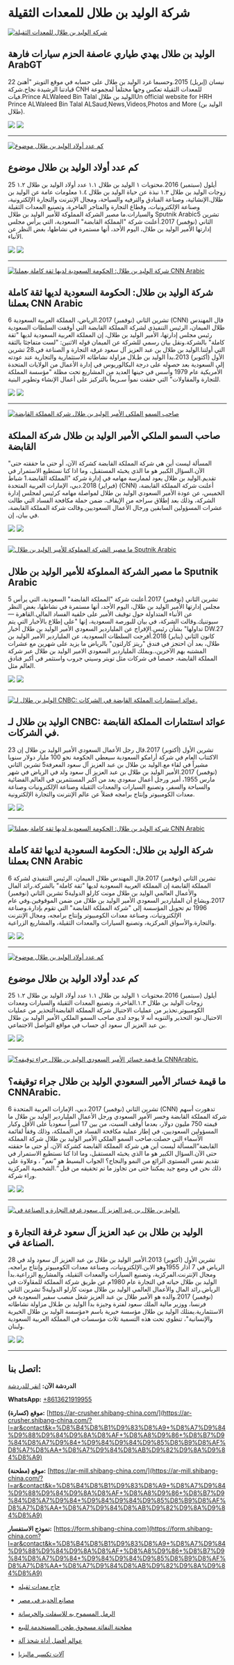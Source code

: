 # شركة الوليد بن طلال للمعدات الثقيلة

<a href="https://swt.shibang-china.com/?l=ar&img&k=%D8%B4%D8%B1%D9%83%D8%A9+%D8%A7%D9%84%D9%88%D9%84%D9%8A%D8%AF+%D8%A8%D9%86+%D8%B7%D9%84%D8%A7%D9%84+%D9%84%D9%84%D9%85%D8%B9%D8%AF%D8%A7%D8%AA+%D8%A7%D9%84%D8%AB%D9%82%D9%8A%D9%84%D8%A9" target="_blank">![شركة الوليد بن طلال للمعدات الثقيلة](http://static.shibang-china.com/all-800x300/1485.jpg)</a>

## الوليد بن طلال يهدي طياري عاصفة الحزم سيارات فارهة ArabGT
22 نيسان (إبريل) 2015.وحسبما غرد الوليد بن طلال على حسابه في موقع التويتر "أهنئ قيادتنا الرشيدة نجاح.شركة CNH للمعدات الثقيلة تعكس وجهاً مختلفاً لمجموعة فيات.Prince ALWaleed Bin Talal الوليد بن طلالUn official website for HRH Prince ALWaleed Bin Talal ALSaud,News,Videos,Photos and More (الوليد بن طلال).


<a href="https://whatsapp.shibangsoft.com/WhatsApp.php" target="_blank" title="WhatsApp">![](http://static.shibang-china.com/icon/whatsapp.png)</a> <a href="https://swt.shibang-china.com/?l=ar&icon&k=%D8%B4%D8%B1%D9%83%D8%A9+%D8%A7%D9%84%D9%88%D9%84%D9%8A%D8%AF+%D8%A8%D9%86+%D8%B7%D9%84%D8%A7%D9%84+%D9%84%D9%84%D9%85%D8%B9%D8%AF%D8%A7%D8%AA+%D8%A7%D9%84%D8%AB%D9%82%D9%8A%D9%84%D8%A9" target="_blank">![](http://static.shibang-china.com/icon/chat-ar.png)</a>

---

<a href="https://swt.shibang-china.com/?l=ar&img&k=%D8%B4%D8%B1%D9%83%D8%A9+%D8%A7%D9%84%D9%88%D9%84%D9%8A%D8%AF+%D8%A8%D9%86+%D8%B7%D9%84%D8%A7%D9%84+%D9%84%D9%84%D9%85%D8%B9%D8%AF%D8%A7%D8%AA+%D8%A7%D9%84%D8%AB%D9%82%D9%8A%D9%84%D8%A9" target="_blank">![كم عدد أولاد الوليد بن طلال موضوع](http://static.shibang-china.com/all-800x300/220.jpg)</a>

## كم عدد أولاد الوليد بن طلال موضوع
25 أيلول (سبتمبر) 2016.محتويات ١ الوليد بن طلال ١.١ عدد أولاد الوليد بن طلال ١.٢ زوجات الوليد بن طلال ١.٣ نبذة عن حياة الوليد بن طلال ١.٤ معلومات عامة عن الوليد بن طلال.الإنشائية، وصناعة الفنادق والترفيه والسياحة، ومجال الإنترنت والتجارة الإلكترونية، وصناعة الإلكترونيات، وقطاع التجارة والمتاجر الفاخرة، وتصنيع المعدات الثقيلة والسيارات.ما مصير الشركة المملوكة للأمير الوليد بن طلال Sputnik Arabic5 تشرين الثاني (نوفمبر) 2017.أعلنت شركة &quot;المملكة القابضة&quot; السعودية، التي يرأس مجلس إدارتها الأمير الوليد بن طلال، اليوم الأحد، أنها مستمرة في نشاطها، بغض النظر عن الأنباء.


<a href="https://whatsapp.shibangsoft.com/WhatsApp.php" target="_blank" title="WhatsApp">![](http://static.shibang-china.com/icon/whatsapp.png)</a> <a href="https://swt.shibang-china.com/?l=ar&icon&k=%D8%B4%D8%B1%D9%83%D8%A9+%D8%A7%D9%84%D9%88%D9%84%D9%8A%D8%AF+%D8%A8%D9%86+%D8%B7%D9%84%D8%A7%D9%84+%D9%84%D9%84%D9%85%D8%B9%D8%AF%D8%A7%D8%AA+%D8%A7%D9%84%D8%AB%D9%82%D9%8A%D9%84%D8%A9" target="_blank">![](http://static.shibang-china.com/icon/chat-ar.png)</a>

---

<a href="https://swt.shibang-china.com/?l=ar&img&k=%D8%B4%D8%B1%D9%83%D8%A9+%D8%A7%D9%84%D9%88%D9%84%D9%8A%D8%AF+%D8%A8%D9%86+%D8%B7%D9%84%D8%A7%D9%84+%D9%84%D9%84%D9%85%D8%B9%D8%AF%D8%A7%D8%AA+%D8%A7%D9%84%D8%AB%D9%82%D9%8A%D9%84%D8%A9" target="_blank">![شركة الوليد بن طلال: الحكومة السعودية لديها ثقة كاملة بعملنا CNN Arabic](http://static.shibang-china.com/all-800x300/497.jpg)</a>

## شركة الوليد بن طلال: الحكومة السعودية لديها ثقة كاملة بعملنا CNN Arabic
6 تشرين الثاني (نوفمبر) 2017.الرياض، المملكة العربية السعودية (CNN) قال المهندس طلال الميمان، الرئيس التنفيذي لشركة المملكة القابضة التي أوقفت السلطات السعودية رئيس مجلس إدارتها، الأمير الوليد بن طلال، إن المملكة العربية السعودية لديها &quot;ثقة كاملة&quot; بالشركة.ونقل بيان رسمي للشركة عن الميمان قوله الاثنين: &quot;لست متفاجئا بالثقة التي أولتنا.الوليد بن طلال بن عبد العزيز آل سعود غرفة التجارة و الصناعة في.28 تشرين الأول (أكتوبر) 2013.بدأ الوليد بن طـلال مزاولة نشاطاته الاستثمارية والتجارية عند عودته إلى السعودية بعد حصوله على درجة البكالوريوس في إدارة الأعمال من الولايات المتحدة الأمريكية عام 1979 وأسس في حينها العديد من المشاريع تحت مظلة &quot;مؤسسة المملكة للتجارة والمقاولات&quot; التي حققت نمواً سـريعاً بالتركيز على أعمال الإنشاء وتطوير البنية.


<a href="https://whatsapp.shibangsoft.com/WhatsApp.php" target="_blank" title="WhatsApp">![](http://static.shibang-china.com/icon/whatsapp.png)</a> <a href="https://swt.shibang-china.com/?l=ar&icon&k=%D8%B4%D8%B1%D9%83%D8%A9+%D8%A7%D9%84%D9%88%D9%84%D9%8A%D8%AF+%D8%A8%D9%86+%D8%B7%D9%84%D8%A7%D9%84+%D9%84%D9%84%D9%85%D8%B9%D8%AF%D8%A7%D8%AA+%D8%A7%D9%84%D8%AB%D9%82%D9%8A%D9%84%D8%A9" target="_blank">![](http://static.shibang-china.com/icon/chat-ar.png)</a>

---

<a href="https://swt.shibang-china.com/?l=ar&img&k=%D8%B4%D8%B1%D9%83%D8%A9+%D8%A7%D9%84%D9%88%D9%84%D9%8A%D8%AF+%D8%A8%D9%86+%D8%B7%D9%84%D8%A7%D9%84+%D9%84%D9%84%D9%85%D8%B9%D8%AF%D8%A7%D8%AA+%D8%A7%D9%84%D8%AB%D9%82%D9%8A%D9%84%D8%A9" target="_blank">![صاحب السمو الملكي الأمير الوليد بن طلال شركة المملكة القابضة](http://static.shibang-china.com/all-800x300/1391.jpg)</a>

## صاحب السمو الملكي الأمير الوليد بن طلال شركة المملكة القابضة
"المسألة ليست أين هي شركة المملكة القابضة كشركة الآن، أو حتى ما حققته حتى الآن.السؤال الكبير هو ما الذي يخبئه المستقبل، وما اذا كنا نستطيع الاستمرار في تقديم.الوليد بن طلال يعود لممارسة مهامه في إدارة شركة &quot;المملكة القابضة.1 شباط (فبراير) 2018.دبي، الإمارات العربية المتحدة (CNN) أعلنت شركة المملكة القابضة، الخميس، عن عودة الأمير السعودي الوليد بن طلال لمواصلة مهامه كرئيس لمجلس إدارة الشركة، وذلك بعد إطلاق سراحه من الإيقاف، ضمن حملة مكافحة الفساد التي طالت عشرات المسؤولين السابقين ورجال الأعمال السعوديين.وقالت شركة المملكة القابضة، في بيان، إن.


<a href="https://whatsapp.shibangsoft.com/WhatsApp.php" target="_blank" title="WhatsApp">![](http://static.shibang-china.com/icon/whatsapp.png)</a> <a href="https://swt.shibang-china.com/?l=ar&icon&k=%D8%B4%D8%B1%D9%83%D8%A9+%D8%A7%D9%84%D9%88%D9%84%D9%8A%D8%AF+%D8%A8%D9%86+%D8%B7%D9%84%D8%A7%D9%84+%D9%84%D9%84%D9%85%D8%B9%D8%AF%D8%A7%D8%AA+%D8%A7%D9%84%D8%AB%D9%82%D9%8A%D9%84%D8%A9" target="_blank">![](http://static.shibang-china.com/icon/chat-ar.png)</a>

---

<a href="https://swt.shibang-china.com/?l=ar&img&k=%D8%B4%D8%B1%D9%83%D8%A9+%D8%A7%D9%84%D9%88%D9%84%D9%8A%D8%AF+%D8%A8%D9%86+%D8%B7%D9%84%D8%A7%D9%84+%D9%84%D9%84%D9%85%D8%B9%D8%AF%D8%A7%D8%AA+%D8%A7%D9%84%D8%AB%D9%82%D9%8A%D9%84%D8%A9" target="_blank">![ما مصير الشركة المملوكة للأمير الوليد بن طلال Sputnik Arabic](http://static.shibang-china.com/all-800x300/672.jpg)</a>

## ما مصير الشركة المملوكة للأمير الوليد بن طلال Sputnik Arabic
5 تشرين الثاني (نوفمبر) 2017.أعلنت شركة &quot;المملكة القابضة&quot; السعودية، التي يرأس مجلس إدارتها الأمير الوليد بن طلال، اليوم الأحد، أنها مستمرة في نشاطها، بغض النظر عن الأنباء المتداولة حول توقيف الأمير على خلفية الفساد المالي.القاهرة — سبوتنيك.وقالت الشركة، في بيان للبورصة السعودية، إنها &quot;على إطلاع بالأخبار التي يتم تداولها&quot; بشأن رئيس.الإفراج عن الملياردير السعودي الأمير الوليد بن طلال أخبار DW.27 كانون الثاني (يناير) 2018.أفرجت السلطات السعودية، عن الملياردير الأمير الوليد بن طلال، بعد أن احتجز في فندق &quot;ريتز كارلتون&quot; بالرياض ما يزيد على شهرين مع عشرات المشتبه بهم الآخرين،.ويملك الملياردير السعودي الامير الوليد بن طلال عبر شركة المملكة القابضة، حصصا في شركات مثل تويتر وسيتي جروب واستثمر في أكبر فنادق العالم مثل.


<a href="https://whatsapp.shibangsoft.com/WhatsApp.php" target="_blank" title="WhatsApp">![](http://static.shibang-china.com/icon/whatsapp.png)</a> <a href="https://swt.shibang-china.com/?l=ar&icon&k=%D8%B4%D8%B1%D9%83%D8%A9+%D8%A7%D9%84%D9%88%D9%84%D9%8A%D8%AF+%D8%A8%D9%86+%D8%B7%D9%84%D8%A7%D9%84+%D9%84%D9%84%D9%85%D8%B9%D8%AF%D8%A7%D8%AA+%D8%A7%D9%84%D8%AB%D9%82%D9%8A%D9%84%D8%A9" target="_blank">![](http://static.shibang-china.com/icon/chat-ar.png)</a>

---

<a href="https://swt.shibang-china.com/?l=ar&img&k=%D8%B4%D8%B1%D9%83%D8%A9+%D8%A7%D9%84%D9%88%D9%84%D9%8A%D8%AF+%D8%A8%D9%86+%D8%B7%D9%84%D8%A7%D9%84+%D9%84%D9%84%D9%85%D8%B9%D8%AF%D8%A7%D8%AA+%D8%A7%D9%84%D8%AB%D9%82%D9%8A%D9%84%D8%A9" target="_blank">![الوليد بن طلال لـ CNBC: عوائد استثمارات المملكة القابضة في الشركات.](http://static.shibang-china.com/all-800x300/430.jpg)</a>

## الوليد بن طلال لـ CNBC: عوائد استثمارات المملكة القابضة في الشركات.
23 تشرين الأول (أكتوبر) 2017.قال رجل الأعمال السعودي الأمير الوليد بن طلال إن الاكتتاب العام في شركة أرامكو السعودية سيعطي الحكومة نحو 100 مليار دولار سنويا مشيراً في لقاء مع.الوليد بن طلال بن عبد العزيز آل سعود المعرفة5 تشرين الثاني (نوفمبر) 2017.الأمير الوليد بن طلال بن عبد العزيز آل سعود ولد في الرياض في شهر مارس 1955، أمير ورجل أعمال سعودي يعد من أكبر المستثمرين في العالم.الفضائية والسياحة والسفر، وتصنيع السيارات والمعدات الثقيلة وصناعة الإلكترونيات وصناعة معدات الكومبيوتر وإنتاج برامجه فضلاً عن عالم الإنترنت والتجارة الإلكترونية.


<a href="https://whatsapp.shibangsoft.com/WhatsApp.php" target="_blank" title="WhatsApp">![](http://static.shibang-china.com/icon/whatsapp.png)</a> <a href="https://swt.shibang-china.com/?l=ar&icon&k=%D8%B4%D8%B1%D9%83%D8%A9+%D8%A7%D9%84%D9%88%D9%84%D9%8A%D8%AF+%D8%A8%D9%86+%D8%B7%D9%84%D8%A7%D9%84+%D9%84%D9%84%D9%85%D8%B9%D8%AF%D8%A7%D8%AA+%D8%A7%D9%84%D8%AB%D9%82%D9%8A%D9%84%D8%A9" target="_blank">![](http://static.shibang-china.com/icon/chat-ar.png)</a>

---

<a href="https://swt.shibang-china.com/?l=ar&img&k=%D8%B4%D8%B1%D9%83%D8%A9+%D8%A7%D9%84%D9%88%D9%84%D9%8A%D8%AF+%D8%A8%D9%86+%D8%B7%D9%84%D8%A7%D9%84+%D9%84%D9%84%D9%85%D8%B9%D8%AF%D8%A7%D8%AA+%D8%A7%D9%84%D8%AB%D9%82%D9%8A%D9%84%D8%A9" target="_blank">![شركة الوليد بن طلال: الحكومة السعودية لديها ثقة كاملة بعملنا CNN Arabic](http://static.shibang-china.com/all-800x300/673.jpg)</a>

## شركة الوليد بن طلال: الحكومة السعودية لديها ثقة كاملة بعملنا CNN Arabic
6 تشرين الثاني (نوفمبر) 2017.قال المهندس طلال الميمان، الرئيس التنفيذي لشركة المملكة القابضة إن المملكة العربية السعودية لديها &quot;ثقة كاملة&quot; بالشركة.رائد المال والأعمال العالمي الوليد بن طلال مونت كارلو الدولية5 تشرين الثاني (نوفمبر) 2017.ويشاع أن الملياردير السعودي الأمير الوليد بن طلال من ضمن الموقوفين.وفي عام 1996 تم تحويل المؤسسة إلى &quot;شركة المملكة القابضة&quot; التي تقوم بإدارة.وصناعة الإلكترونيات، وصناعة معدات الكومبيوتر وإنتاج برامجه، ومجال الإنترنت والتجارة.والأسواق المركزية، وتصنيع السيارات والمعدات الثقيلة، والمشاريع الزراعية.


<a href="https://whatsapp.shibangsoft.com/WhatsApp.php" target="_blank" title="WhatsApp">![](http://static.shibang-china.com/icon/whatsapp.png)</a> <a href="https://swt.shibang-china.com/?l=ar&icon&k=%D8%B4%D8%B1%D9%83%D8%A9+%D8%A7%D9%84%D9%88%D9%84%D9%8A%D8%AF+%D8%A8%D9%86+%D8%B7%D9%84%D8%A7%D9%84+%D9%84%D9%84%D9%85%D8%B9%D8%AF%D8%A7%D8%AA+%D8%A7%D9%84%D8%AB%D9%82%D9%8A%D9%84%D8%A9" target="_blank">![](http://static.shibang-china.com/icon/chat-ar.png)</a>

---

<a href="https://swt.shibang-china.com/?l=ar&img&k=%D8%B4%D8%B1%D9%83%D8%A9+%D8%A7%D9%84%D9%88%D9%84%D9%8A%D8%AF+%D8%A8%D9%86+%D8%B7%D9%84%D8%A7%D9%84+%D9%84%D9%84%D9%85%D8%B9%D8%AF%D8%A7%D8%AA+%D8%A7%D9%84%D8%AB%D9%82%D9%8A%D9%84%D8%A9" target="_blank">![كم عدد أولاد الوليد بن طلال موضوع](http://static.shibang-china.com/all-800x300/371.jpg)</a>

## كم عدد أولاد الوليد بن طلال موضوع
25 أيلول (سبتمبر) 2016.محتويات ١ الوليد بن طلال ١.١ عدد أولاد الوليد بن طلال ١.٢ زوجات الوليد بن طلال ١.٣.الفاخرة، وتصنيع المعدات الثقيلة والسيارات ومعدات الكومبيوتر.تحذير من عمليات الاحتيال شركة المملكة القابضةالتحذير من عمليات الاحتيال.نود التحذير والتنويه أنه لا يوجد لدى صاحب السمو الملكي الأمير الوليد بن طلال بن عبد العزيز آل سعود أي حساب في مواقع التواصل الاجتماعي.


<a href="https://whatsapp.shibangsoft.com/WhatsApp.php" target="_blank" title="WhatsApp">![](http://static.shibang-china.com/icon/whatsapp.png)</a> <a href="https://swt.shibang-china.com/?l=ar&icon&k=%D8%B4%D8%B1%D9%83%D8%A9+%D8%A7%D9%84%D9%88%D9%84%D9%8A%D8%AF+%D8%A8%D9%86+%D8%B7%D9%84%D8%A7%D9%84+%D9%84%D9%84%D9%85%D8%B9%D8%AF%D8%A7%D8%AA+%D8%A7%D9%84%D8%AB%D9%82%D9%8A%D9%84%D8%A9" target="_blank">![](http://static.shibang-china.com/icon/chat-ar.png)</a>

---

<a href="https://swt.shibang-china.com/?l=ar&img&k=%D8%B4%D8%B1%D9%83%D8%A9+%D8%A7%D9%84%D9%88%D9%84%D9%8A%D8%AF+%D8%A8%D9%86+%D8%B7%D9%84%D8%A7%D9%84+%D9%84%D9%84%D9%85%D8%B9%D8%AF%D8%A7%D8%AA+%D8%A7%D9%84%D8%AB%D9%82%D9%8A%D9%84%D8%A9" target="_blank">![ما قيمة خسائر الأمير السعودي الوليد بن طلال جراء توقيفه؟ CNNArabic.](http://static.shibang-china.com/all-800x300/1396.jpg)</a>

## ما قيمة خسائر الأمير السعودي الوليد بن طلال جراء توقيفه؟ CNNArabic.
6 تشرين الثاني (نوفمبر) 2017.دبي، الإمارات العربية المتحدة (CNN) تدهورت أسهم شركة المملكة القابضة وخسر الأمير السعودي ورجل الأعمال الملياردير الوليد بن طلال ما قيمته 750 مليون دولار، بعدما اُوقف السبت، من بين 17 أميراً سعودياً على الأقل وكبار المسؤولين السعوديين، في إطار عملية مكافحة الفساد في المملكة، وذلك وفقاً لقائمة الأسماء التي حصلت.صاحب السمو الملكي الأمير الوليد بن طلال شركة المملكة القابضة“المسألة ليست أين هي شركة المملكة القابضة كشركة الآن، أو حتى ما حققته حتى الآن.السؤال الكبير هو ما الذي يخبئه المستقبل، وما اذا كنا نستطيع الاستمرار في تقديم نفس المستوى الرائع من النمو والنجاح؟ الجواب البسيط هو “نعم” ، وعلاوة على ذلك نحن في وضع جيد يمكننا حتى من تجاوز ما تم تحقيقه من قبل “.الشخصية المركزية وراء شركة.


<a href="https://whatsapp.shibangsoft.com/WhatsApp.php" target="_blank" title="WhatsApp">![](http://static.shibang-china.com/icon/whatsapp.png)</a> <a href="https://swt.shibang-china.com/?l=ar&icon&k=%D8%B4%D8%B1%D9%83%D8%A9+%D8%A7%D9%84%D9%88%D9%84%D9%8A%D8%AF+%D8%A8%D9%86+%D8%B7%D9%84%D8%A7%D9%84+%D9%84%D9%84%D9%85%D8%B9%D8%AF%D8%A7%D8%AA+%D8%A7%D9%84%D8%AB%D9%82%D9%8A%D9%84%D8%A9" target="_blank">![](http://static.shibang-china.com/icon/chat-ar.png)</a>

---

<a href="https://swt.shibang-china.com/?l=ar&img&k=%D8%B4%D8%B1%D9%83%D8%A9+%D8%A7%D9%84%D9%88%D9%84%D9%8A%D8%AF+%D8%A8%D9%86+%D8%B7%D9%84%D8%A7%D9%84+%D9%84%D9%84%D9%85%D8%B9%D8%AF%D8%A7%D8%AA+%D8%A7%D9%84%D8%AB%D9%82%D9%8A%D9%84%D8%A9" target="_blank">![الوليد بن طلال بن عبد العزيز آل سعود غرفة التجارة و الصناعة في.](http://static.shibang-china.com/all-800x300/333.jpg)</a>

## الوليد بن طلال بن عبد العزيز آل سعود غرفة التجارة و الصناعة في.
28 تشرين الأول (أكتوبر) 2013.الأمير الوليد بن طلال بن عبد العزيز آل سعود ولد في الرياض في 7 أذار 1955وهو الابن.الإلكترونيات، وصناعة معدات الكومبيوتر وإنتاج برامجه، ومجال الإنترنت.المركزية، وتصنيع السيارات والمعدات الثقيلة، والمشاريع الزراعية.بدأ الوليد بن طلال حياته في التجارة عام 1980م عن طريق شركة المملكة للمقاولات في الرياض.رائد المال والأعمال العالمي الوليد بن طلال مونت كارلو الدولية5 تشرين الثاني (نوفمبر) 2017.والده هو الأمير طلال بن عبد العزيز شغل منصب سفير السعودية في فرنسا، ووزير مالية الملك سعود لفترة وجيزة بدأ الوليد بن طـلال مزاولة نشاطاته الاستثمارية.يمتلك الوليد بن طلال مؤسسة خيرية باسم «مؤسسة الوليد بن طلال الخيرية والإنسانية&quot;، تنطوي تحت هذه التسمية ثلاث مؤسسات في المملكة العربية السعودية ولبنان.


<a href="https://whatsapp.shibangsoft.com/WhatsApp.php" target="_blank" title="WhatsApp">![](http://static.shibang-china.com/icon/whatsapp.png)</a> <a href="https://swt.shibang-china.com/?l=ar&icon&k=%D8%B4%D8%B1%D9%83%D8%A9+%D8%A7%D9%84%D9%88%D9%84%D9%8A%D8%AF+%D8%A8%D9%86+%D8%B7%D9%84%D8%A7%D9%84+%D9%84%D9%84%D9%85%D8%B9%D8%AF%D8%A7%D8%AA+%D8%A7%D9%84%D8%AB%D9%82%D9%8A%D9%84%D8%A9" target="_blank">![](http://static.shibang-china.com/icon/chat-ar.png)</a>

---
## اتصل بنا:

**الدردشة الآن:** [انقر للدردشة](https://swt.shibang-china.com?l=ar&contact&k=%D8%B4%D8%B1%D9%83%D8%A9+%D8%A7%D9%84%D9%88%D9%84%D9%8A%D8%AF+%D8%A8%D9%86+%D8%B7%D9%84%D8%A7%D9%84+%D9%84%D9%84%D9%85%D8%B9%D8%AF%D8%A7%D8%AA+%D8%A7%D9%84%D8%AB%D9%82%D9%8A%D9%84%D8%A9)

**WhatsApp:**  [+8613621919955](https://whatsapp.shibangsoft.com/WhatsApp.php)

**موقع (كسارة):** [https://ar-crusher.shibang-china.com/](https://ar-crusher.shibang-china.com/?l=ar&contact&k=%D8%B4%D8%B1%D9%83%D8%A9+%D8%A7%D9%84%D9%88%D9%84%D9%8A%D8%AF+%D8%A8%D9%86+%D8%B7%D9%84%D8%A7%D9%84+%D9%84%D9%84%D9%85%D8%B9%D8%AF%D8%A7%D8%AA+%D8%A7%D9%84%D8%AB%D9%82%D9%8A%D9%84%D8%A9)

**موقع (مطحنة):** [https://ar-mill.shibang-china.com/](https://ar-mill.shibang-china.com/?l=ar&contact&k=%D8%B4%D8%B1%D9%83%D8%A9+%D8%A7%D9%84%D9%88%D9%84%D9%8A%D8%AF+%D8%A8%D9%86+%D8%B7%D9%84%D8%A7%D9%84+%D9%84%D9%84%D9%85%D8%B9%D8%AF%D8%A7%D8%AA+%D8%A7%D9%84%D8%AB%D9%82%D9%8A%D9%84%D8%A9)

**نموذج الاستفسار:** [https://form.shibang-china.com](https://form.shibang-china.com?l=ar&contact&k=%D8%B4%D8%B1%D9%83%D8%A9+%D8%A7%D9%84%D9%88%D9%84%D9%8A%D8%AF+%D8%A8%D9%86+%D8%B7%D9%84%D8%A7%D9%84+%D9%84%D9%84%D9%85%D8%B9%D8%AF%D8%A7%D8%AA+%D8%A7%D9%84%D8%AB%D9%82%D9%8A%D9%84%D8%A9)

* [حاج معدات ثقيله](../34/%D8%AD%D8%A7%D8%AC%20%D9%85%D8%B9%D8%AF%D8%A7%D8%AA%20%D8%AB%D9%82%D9%8A%D9%84%D9%87.md)

* [مصانع الحديد فى مصر](../34/%D9%85%D8%B5%D8%A7%D9%86%D8%B9%20%D8%A7%D9%84%D8%AD%D8%AF%D9%8A%D8%AF%20%D9%81%D9%89%20%D9%85%D8%B5%D8%B1.md)

* [الرمل المسموح به للاسفلت والخرسانة](../34/%D8%A7%D9%84%D8%B1%D9%85%D9%84%20%D8%A7%D9%84%D9%85%D8%B3%D9%85%D9%88%D8%AD%20%D8%A8%D9%87%20%D9%84%D9%84%D8%A7%D8%B3%D9%81%D9%84%D8%AA%20%D9%88%D8%A7%D9%84%D8%AE%D8%B1%D8%B3%D8%A7%D9%86%D8%A9.md)

* [مطحنة النفاثة مسحوق طحن المستخدمة للبيع](../34/%D9%85%D8%B7%D8%AD%D9%86%D8%A9%20%D8%A7%D9%84%D9%86%D9%81%D8%A7%D8%AB%D8%A9%20%D9%85%D8%B3%D8%AD%D9%88%D9%82%20%D8%B7%D8%AD%D9%86%20%D8%A7%D9%84%D9%85%D8%B3%D8%AA%D8%AE%D8%AF%D9%85%D8%A9%20%D9%84%D9%84%D8%A8%D9%8A%D8%B9.md)

* [عوالم أفضل أداة شحذ آلة](../34/%D8%B9%D9%88%D8%A7%D9%84%D9%85%20%D8%A3%D9%81%D8%B6%D9%84%20%D8%A3%D8%AF%D8%A7%D8%A9%20%D8%B4%D8%AD%D8%B0%20%D8%A2%D9%84%D8%A9.md)

* [آلات تكسير ماليزيا](../32/%D8%A2%D9%84%D8%A7%D8%AA%20%D8%AA%D9%83%D8%B3%D9%8A%D8%B1%20%D9%85%D8%A7%D9%84%D9%8A%D8%B2%D9%8A%D8%A7.md)